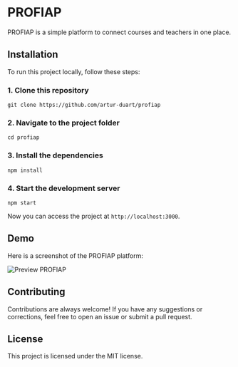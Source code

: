 # PROFIAP

PROFIAP is a simple platform to connect courses and teachers in one place.

## Installation

To run this project locally, follow these steps:

### 1. Clone this repository

`git clone https://github.com/artur-duart/profiap`

### 2. Navigate to the project folder

`cd profiap`

### 3. Install the dependencies

`npm install`

### 4. Start the development server

`npm start`

Now you can access the project at `http://localhost:3000`.

## Demo

Here is a screenshot of the PROFIAP platform:

![Preview PROFIAP](https://media.licdn.com/dms/image/D4D22AQF1g8jtzxsaPQ/feedshare-shrink_2048_1536/0/1685031344991?e=1688601600&v=beta&t=K3nbxPRZe9A-FeQOHOg9FEd-ptnEZFCCQucDvjqAukU)

## Contributing

Contributions are always welcome! If you have any suggestions or corrections, feel free to open an issue or submit a pull request.

## License

This project is licensed under the MIT license.
